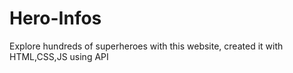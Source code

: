 # Hero-Infos
Explore hundreds of superheroes with this website, created it with HTML,CSS,JS using API 
